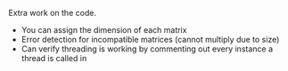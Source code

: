Extra work on the code.

- You can assign the dimension of each matrix
- Error detection for incompatible matrices (cannot multiply due to size)
- Can verify threading is working by commenting out every instance a thread is called in

